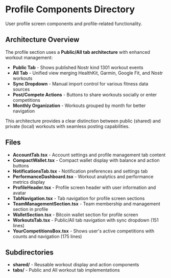 # Profile Components Directory

User profile screen components and profile-related functionality.

## Architecture Overview

The profile section uses a **Public/All tab architecture** with enhanced workout management:

- **Public Tab** - Shows published Nostr kind 1301 workout events
- **All Tab** - Unified view merging HealthKit, Garmin, Google Fit, and Nostr workouts
- **Sync Dropdown** - Manual import control for various fitness data sources
- **Post/Compete Actions** - Buttons to share workouts socially or enter competitions
- **Monthly Organization** - Workouts grouped by month for better navigation

This architecture provides a clear distinction between public (shared) and private (local) workouts with seamless posting capabilities.

## Files

- **AccountTab.tsx** - Account settings and profile management tab content
- **CompactWallet.tsx** - Compact wallet display with balance and action buttons
- **NotificationsTab.tsx** - Notification preferences and settings tab
- **PerformanceDashboard.tsx** - Workout analytics and performance metrics display
- **ProfileHeader.tsx** - Profile screen header with user information and avatar
- **TabNavigation.tsx** - Tab navigation for profile screen sections
- **TeamManagementSection.tsx** - Team membership and management section in profile
- **WalletSection.tsx** - Bitcoin wallet section for profile screen
- **WorkoutsTab.tsx** - Public/All tab navigation with sync dropdown (151 lines)
- **YourCompetitionsBox.tsx** - Shows user's active competitions with counts and navigation (175 lines)

## Subdirectories

- **shared/** - Reusable workout display and action components
- **tabs/** - Public and All workout tab implementations